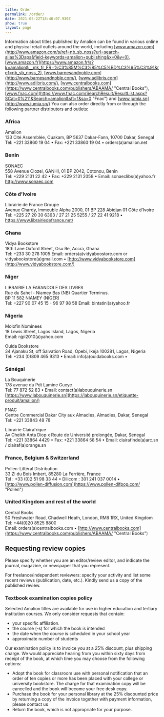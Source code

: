 ```yaml
---
title: Order
permalink: /order/
date: 2021-05-22T18:40:07.939Z
show: true
layout: page
---
```

Information about titles published by Amalion can be found in various online and physical retail outlets around the world, including [www.amazon.com](http://www.amazon.com/s/ref=nb_sb_noss?url=search-alias%3Daps&field-keywords=amalion+publishing&x=0&y=0), [www.amazon.fr](https://www.amazon.fr/s?k=amalion&__mk_fr_FR=%C3%85M%C3%85%C5%BD%C3%95%C3%91&ref=nb_sb_noss_2), [www.barnesandnoble.com](http://www.barnesandnoble.com/), [www.adlibris.com](http://www.adlibris.com/), [www.centralbooks.com](https://www.centralbooks.com/publishers/ABAAMA/ "Central Books"), [www.fnac.com](https://www.fnac.com/SearchResult/ResultList.aspx?SCat=0%211&Search=amalion&sft=1&sa=0 "Fnac") and [www.jumia.sn](http://www.jumia.sn/) You can also order directly from or through the following partner distributors and outlets:

### Africa

Amalion\
133 Cité Assemblée, Ouakam, BP 5637 Dakar-Fann, 10700 Dakar, Senegal\
Tel: +221 33860 19 04 • Fax: +221 33860 19 04 • orders(a)amalion.net

### Benin

SONAEC\
558 Avenue Clozel, GANHI, 01 BP 2042, Cotonou, Benin\
Tel: +229 2131 22 42 • Fax: +229 2131 2058 • Email: sonaeclibs(a)yahoo.fr\
http://www.sonaec.com

### Côte d'Ivoire

Librairie de France Groupe\
Avenue Chardy, Immeuble Alpha 2000, 01 BP 228 Abidjan 01 Côte d'Ivoire \
Tel: +225 27 20 30 6363 / 27 21 25 5255  / 27 22 41 9218  • [](http://www.vidyabookstore.com/)\
<https://www.librairiedefrance.net/>

### Ghana

Vidya Bookstore\
18th Lane Oxford Street, Osu Re, Accra, Ghana\
Tel: +233 30 278 1005 Email: orders(a)vidyaboostore.com or vidyabookstore(a)gmail.com • [http://www.vidyabookstore.com](http://www.vidyabookstore.com/)

### Niger

LIBRAIRIE LA FARANDOLE DES LIVRES\
Rue du Sahel - Niamey Bas (NB) Quartier Terminus.\
BP 11 582 NIAMEY (NIGER)\
Tel: +227 90 07 45 15 - 96 97 98 58 Email: bintatini(a)yahoo.fr

### Nigeria

Molofin Nominees\
18 Lewis Street, Lagos Island, Lagos, Nigeria\
Email: njpl2010(a)yahoo.com

Ouida Bookstore\
34 Ajanaku St, off Salvation Road, Opebi, Ikeja 100281, Lagos, Nigeria\
Tel: +234 (0)809 465 9313 • Email: info(a)ouidabooks.com • [](http://www.terrakulture.com/)

### Sénégal

La Bouquinerie\
178 avenue du Pdt Lamine Gueye\
Tel: 77 872 52 83 • Email: contact(a)labouquinerie.sn\
[https://www.labouquinerie.sn](https://labouquinerie.sn/etiquette-produit/amalion/)

FNAC\
Centre Commercial Dakar City aux Almadies, Almadies, Dakar, Senegal\
Tel: +221 33843 48 78

Librairie Clairafrique\
Av Cheikh Anta Diop x Route de Université prolongée, Dakar, Senegal\
Tel: +221 33864 4429 • Fax: +221 33864 58 54 • Email: clairafinde(a)arc.sn / clairaf(a)orange.sn

### France, Belgium & Switzerland

Pollen-Littéral Distribution\
33 ZI du Bois Imbert, 85280 La Ferrière, France\
Tél : +33 (0)2 51 98 33 44 • Dilicom : 301 241 037 0014 • [http://www.pollen-diffusion.com](https://www.pollen-difpop.com/ "Pollen")

### United Kingdom and rest of the world

Central Books\
50 Freshwater Road, Chadwell Heath, London, RM8 1RX, United Kingdom\
Tel: +44(0)20 8525 8800\
Email: orders(a)centralbooks.com • [http://www.centralbooks.com](https://www.centralbooks.com/publishers/ABAAMA/ "Central Books")

## Requesting review copies

Please specify whether you are an editor/review editor, and indicate the journal, magazine, or newspaper that you represent.

For freelance/independent reviewers: specify your activity and list some recent reviews (publication, date, etc.). Kindly send us a copy of the published review.

### Textbook examination copies policy

Selected Amalion titles are available for use in higher education and tertiary institution courses. We only consider requests that contain:

* your specific affiliation.
* the course (-s) for which the book is intended
* the date when the course is scheduled in your school year
* approximate number of students

Our examination policy is to invoice you at a 25% discount, plus shipping charge. We would appreciate hearing from you within sixty days from receipt of the book, at which time you may choose from the following options:

* Adopt the book for classroom use with personal notification that an order of ten copies or more has been placed with your college or university bookstore. The charge for that examination copy will be cancelled and the book will become your free desk copy.  
* Purchase the book for your personal library at the 25% discounted price by returning a copy of the invoice together with payment information, please contact us  
* Return the book, which is not appropriate for your purpose.